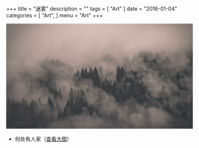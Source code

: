 +++
title = "迷雾"
description = ""
tags = [
    "Art"
]
date = "2016-01-04"
categories = [
    "Art",
]
menu = "Art"
+++

![请使用支持Webp的浏览器(最新版Chrome/FireFox)查看](/images/post/20160104122100.webp)

* 何处有人家（[查看大图](/images/post/20160104122100.webp)）

